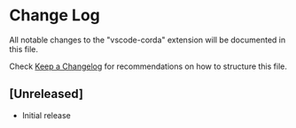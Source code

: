 # Change Log

All notable changes to the "vscode-corda" extension will be documented in this file.

Check [Keep a Changelog](http://keepachangelog.com/) for recommendations on how to structure this file.

## [Unreleased]

- Initial release
